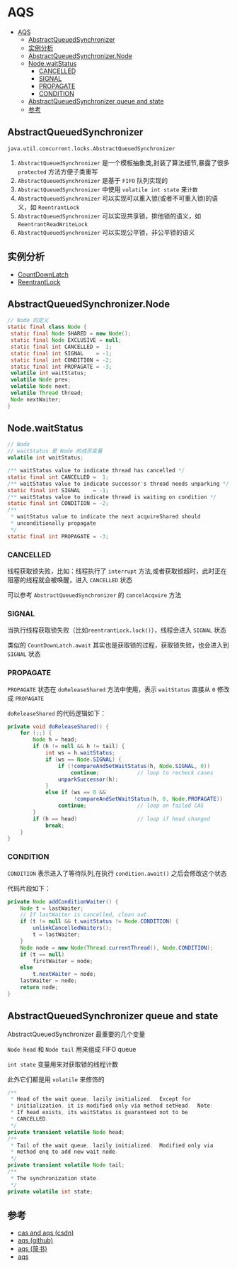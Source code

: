 # AQS

- [AQS](#aqs)
  - [AbstractQueuedSynchronizer](#abstractqueuedsynchronizer)
  - [实例分析](#%e5%ae%9e%e4%be%8b%e5%88%86%e6%9e%90)
  - [AbstractQueuedSynchronizer.Node](#abstractqueuedsynchronizernode)
  - [Node.waitStatus](#nodewaitstatus)
    - [CANCELLED](#cancelled)
    - [SIGNAL](#signal)
    - [PROPAGATE](#propagate)
    - [CONDITION](#condition)
  - [AbstractQueuedSynchronizer queue and state](#abstractqueuedsynchronizer-queue-and-state)
  - [参考](#%e5%8f%82%e8%80%83)

## AbstractQueuedSynchronizer

`java.util.concurrent.locks.AbstractQueuedSynchronizer`

1. `AbstractQueuedSynchronizer` 是一个模板抽象类,封装了算法细节,暴露了很多 `protected` 方法方便子类重写
2. `AbstractQueuedSynchronizer` 是基于 `FIFO` 队列实现的
3. `AbstractQueuedSynchronizer` 中使用 `volatile int state` 来`计数`
4. `AbstractQueuedSynchronizer` 可以实现可以重入锁(或者不可重入锁)的语义，如 `ReentrantLock`
5. `AbstractQueuedSynchronizer` 可以实现共享锁，排他锁的语义，如 `ReentrantReadWriteLock`
6. `AbstractQueuedSynchronizer` 可以实现公平锁，非公平锁的语义

## 实例分析

- [CountDownLatch](count-down-latch.md)
- [ReentrantLock](reentrant-lock.md)

## AbstractQueuedSynchronizer.Node

```java
// Node 的定义
static final class Node {
 static final Node SHARED = new Node();
 static final Node EXCLUSIVE = null;
 static final int CANCELLED =  1;
 static final int SIGNAL    = -1;
 static final int CONDITION = -2;
 static final int PROPAGATE = -3;
 volatile int waitStatus;
 volatile Node prev;
 volatile Node next;
 volatile Thread thread;
 Node nextWaiter;
}
```

## Node.waitStatus

```java
// Node
// waitStatus 是 Node 的成员变量
volatile int waitStatus;
```

```java
/** waitStatus value to indicate thread has cancelled */
static final int CANCELLED =  1;
/** waitStatus value to indicate successor's thread needs unparking */
static final int SIGNAL    = -1;
/** waitStatus value to indicate thread is waiting on condition */
static final int CONDITION = -2;
/**
 * waitStatus value to indicate the next acquireShared should
 * unconditionally propagate
 */
static final int PROPAGATE = -3;
```

### CANCELLED

线程获取锁失败，比如：线程执行了 `interrupt` 方法,或者获取锁超时，此时正在阻塞的线程就会被唤醒，进入 `CANCELLED` 状态

可以参考 `AbstractQueuedSynchronizer` 的 `cancelAcquire` 方法

### SIGNAL

当执行线程获取锁失败（比如`reentrantLock.lock()`），线程会进入 `SIGNAL` 状态

类似的 `CountDownLatch.await` 其实也是获取锁的过程，获取锁失败，也会进入到 `SIGNAL` 状态

### PROPAGATE

`PROPAGATE` 状态在 `doReleaseShared` 方法中使用，表示 `waitStatus` 直接从 `0` 修改成 `PROPAGATE`

`doReleaseShared` 的代码逻辑如下：

```java
private void doReleaseShared() {
    for (;;) {
        Node h = head;
        if (h != null && h != tail) {
            int ws = h.waitStatus;
            if (ws == Node.SIGNAL) {
                if (!compareAndSetWaitStatus(h, Node.SIGNAL, 0))
                    continue;            // loop to recheck cases
                unparkSuccessor(h);
            }
            else if (ws == 0 &&
                     !compareAndSetWaitStatus(h, 0, Node.PROPAGATE))
                continue;                // loop on failed CAS
        }
        if (h == head)                   // loop if head changed
            break;
    }
}
```

### CONDITION

`CONDITION` 表示进入了等待队列,在执行 `condition.await()` 之后会修改这个状态

代码片段如下：

```java
private Node addConditionWaiter() {
    Node t = lastWaiter;
    // If lastWaiter is cancelled, clean out.
    if (t != null && t.waitStatus != Node.CONDITION) {
        unlinkCancelledWaiters();
        t = lastWaiter;
    }
    Node node = new Node(Thread.currentThread(), Node.CONDITION);
    if (t == null)
        firstWaiter = node;
    else
        t.nextWaiter = node;
    lastWaiter = node;
    return node;
}
```

## AbstractQueuedSynchronizer queue and state

AbstractQueuedSynchronizer 最重要的几个变量

`Node head` 和 `Node tail` 用来组成 FIFO queue

`int state` 变量用来对获取锁的线程计数

此外它们都是用 `volatile` 来修饰的

```java
/**
 * Head of the wait queue, lazily initialized.  Except for
 * initialization, it is modified only via method setHead.  Note:
 * If head exists, its waitStatus is guaranteed not to be
 * CANCELLED.
 */
private transient volatile Node head;
/**
 * Tail of the wait queue, lazily initialized.  Modified only via
 * method enq to add new wait node.
 */
private transient volatile Node tail;
/**
 * The synchronization state.
 */
private volatile int state;
```

## 参考

- [cas and aqs (csdn)](https://blog.csdn.net/u010862794/article/details/72892300)
- [aqs (github)](<https://github.com/CL0610/Java-concurrency/blob/master/08.%E5%88%9D%E8%AF%86Lock%E4%B8%8EAbstractQueuedSynchronizer(AQS)/%E5%88%9D%E8%AF%86Lock%E4%B8%8EAbstractQueuedSynchronizer(AQS).md>)
- [aqs (简书)](https://www.jianshu.com/p/cc308d82cc71)
- [aqs](https://wyj.shiwuliang.com/JAVA%20-%20AQS%E6%BA%90%E7%A0%81%E8%A7%A3%E8%AF%BB.html)

